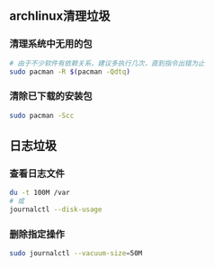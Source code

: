 ## archlinux清理垃圾

### 清理系统中无用的包

```zsh
# 由于不少软件有依赖关系，建议多执行几次，直到指令出错为止
sudo pacman -R $(pacman -Qdtq)
```

### 清除已下载的安装包

```zsh
sudo pacman -Scc
```

## 日志垃圾

### 查看日志文件

```zsh
du -t 100M /var
# 或
journalctl --disk-usage
```

### 删除指定操作

```zsh
sudo journalctl --vacuum-size=50M
```

